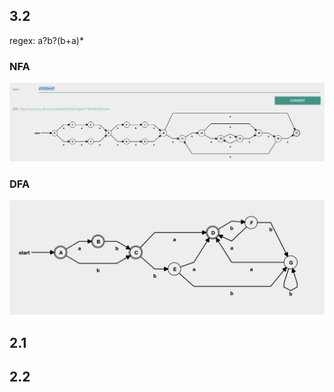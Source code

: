 

## 3.2

regex: a?b?(b+a)*

### NFA
![Exercise3.2NFA.png](Exercise3.2NFA.png)

### DFA
![Exercise3.2DFA.png](Exercise3.2DFA.png)

## 2.1

## 2.2



